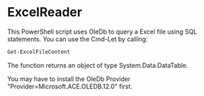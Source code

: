 # ExcelReader

This PowerShell script uses OleDb to query a Excel file using SQL statements.
You can use the Cmd-Let by calling:
```powershell
Get-ExcelFileContent
```
The function returns an object of type System.Data.DataTable.

You may have to install the OleDb Provider "Provider=Microsoft.ACE.OLEDB.12.0" first.
